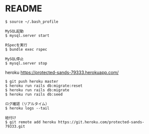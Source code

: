 # README

```
$ source ~/.bash_profile

MySQL起動
$ mysql.server start

RSpecを実行
$ bundle exec rspec

MySQL停止
$ mysql.server stop
```

heroku
https://protected-sands-79333.herokuapp.com/

```
$ git push heroku master
$ heroku run rails db:migrate:reset
$ heroku run rails db:migrate
$ heroku run rails db:seed

ログ確認（リアルタイム）
$ heroku logs --tail

紐付け
$ git remote add heroku https://git.heroku.com/protected-sands-79333.git
```

